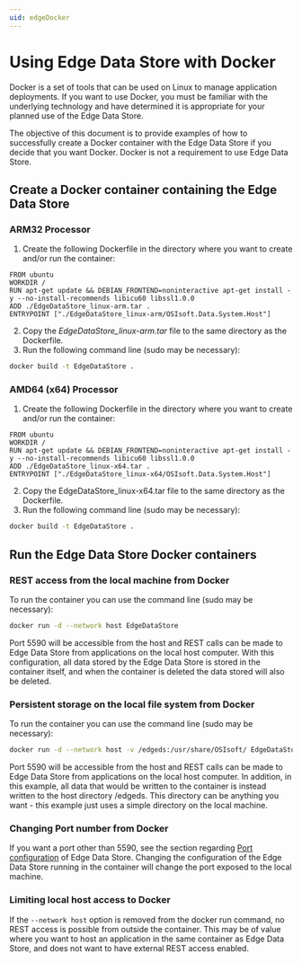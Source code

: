 ```yaml
---
uid: edgeDocker
---
```


# Using Edge Data Store with Docker

Docker is a set of tools that can be used on Linux to manage application deployments. If you want to use Docker, you must be familiar with the underlying technology and have determined it is appropriate for your planned use of the Edge Data Store.

The objective of this document is to provide examples of how to successfully create a Docker container with the Edge Data Store if you decide that you want Docker. Docker is not a requirement to use Edge Data Store.

## Create a Docker container containing the Edge Data Store

### ARM32 Processor

1. Create the following Dockerfile in the directory where you want to create and/or run the container:

  ```docker
  FROM ubuntu
  WORKDIR /
  RUN apt-get update && DEBIAN_FRONTEND=noninteractive apt-get install -y --no-install-recommends libicu60 libssl1.0.0
  ADD ./EdgeDataStore_linux-arm.tar .
  ENTRYPOINT ["./EdgeDataStore_linux-arm/OSIsoft.Data.System.Host"]
  ```

2. Copy the _EdgeDataStore_linux-arm.tar_ file to the same directory as the Dockerfile.
3. Run the following command line (sudo may be necessary):

  ```bash
  docker build -t EdgeDataStore .
  ```

### AMD64 (x64) Processor

1. Create the following Dockerfile in the directory where you want to create and/or run the container:

  ```docker
  FROM ubuntu
  WORKDIR /
  RUN apt-get update && DEBIAN_FRONTEND=noninteractive apt-get install -y --no-install-recommends libicu60 libssl1.0.0
  ADD ./EdgeDataStore_linux-x64.tar .
  ENTRYPOINT ["./EdgeDataStore_linux-x64/OSIsoft.Data.System.Host"]
  ```

2. Copy the EdgeDataStore_linux-x64.tar file to the same directory as the Dockerfile.
3. Run the following command line (sudo may be necessary):

  ```bash
  docker build -t EdgeDataStore .
  ```

## Run the Edge Data Store Docker containers

### REST access from the local machine from Docker

To run the container you can use the command line (sudo may be necessary):

```bash
docker run -d --network host EdgeDataStore
```

Port 5590 will be accessible from the host and REST calls can be made to Edge Data Store from applications on the local host computer. With this configuration, all data stored by the Edge Data Store is stored in the container itself, and when the container is deleted the data stored will also be deleted.

### Persistent storage on the local file system from Docker

To run the container you can use the command line (sudo may be necessary):

```bash
docker run -d --network host -v /edgeds:/usr/share/OSIsoft/ EdgeDataStore
```

Port 5590 will be accessible from the host and REST calls can be made to Edge Data Store from applications on the local host computer. In addition, in this example, all data that would be written to the container is instead written to the host directory /edgeds. This directory can be anything you want - this example just uses a simple directory on the local machine.

### Changing Port number from Docker

If you want a port other than 5590, see the section regarding [Port configuration](#EdgeDataStoreConfiguration) of Edge Data Store. Changing the configuration of the Edge Data Store running in the container will change the port exposed to the local machine.

### Limiting local host access to Docker

If the `--network host` option is removed from the docker run command, no REST access is possible from outside the container. This may be of value where you want to host an application in the same container as Edge Data Store, and does not want to have external REST access enabled.

